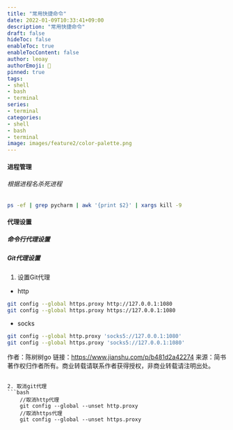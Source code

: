 ```yaml
---
title: "常用快捷命令"
date: 2022-01-09T10:33:41+09:00
description: "常用快捷命令"
draft: false
hideToc: false
enableToc: true
enableTocContent: false
author: leoay
authorEmoji: 🎅
pinned: true
tags:
- shell
- bash
- terminal
series:
- terminal
categories:
- shell
- bash
- terminal
image: images/feature2/color-palette.png
---
```



#### 进程管理
###### 根据进程名杀死进程

```bash
ps -ef | grep pycharm | awk '{print $2}' | xargs kill -9
```



#### 代理设置
##### 命令行代理设置



##### Git代理设置
1. 设置Git代理

* http
```bash
git config --global https.proxy http://127.0.0.1:1080
git config --global https.proxy https://127.0.0.1:1080
```

* socks
```bash
git config --global http.proxy 'socks5://127.0.0.1:1080'
git config --global https.proxy 'socks5://127.0.0.1:1080'
```

作者：陈树树go
链接：https://www.jianshu.com/p/b481d2a42274
来源：简书
著作权归作者所有。商业转载请联系作者获得授权，非商业转载请注明出处。
```

2. 取消git代理
```bash
    //取消http代理
    git config --global --unset http.proxy
    //取消https代理 
    git config --global --unset https.proxy
```